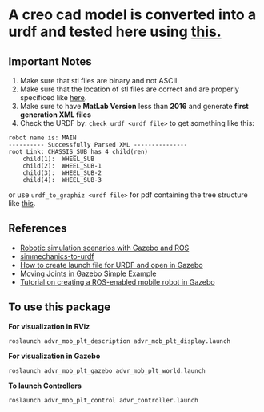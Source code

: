 # A creo cad model is converted into a urdf and tested here using [this.](https://github.com/robotology/simmechanics-to-urdf)

## Important Notes

1. Make sure that stl files are binary and not ASCII.
2. Make sure that the location of stl files are correct and are properly specificed like [here](https://github.com/ajaygunalan/just_mobile_base/blob/master/advr_mob_plt_description/urdf/main.urdf).
3. Make sure to have **MatLab Version** less than **2016** and generate **first generation XML files**
4. Check the URDF by: `check_urdf <urdf file>` to get something like this:
```
robot name is: MAIN
---------- Successfully Parsed XML ---------------
root Link: CHASSIS_SUB has 4 child(ren)
    child(1):  WHEEL_SUB
    child(2):  WHEEL_SUB-1
    child(3):  WHEEL_SUB-2
    child(4):  WHEEL_SUB-3
```
or use `urdf_to_graphiz <urdf file>` for pdf containing the tree structure like [this](https://github.com/ajaygunalan/just_mobile_base/blob/master/advr_mob_plt_description/urdf/MAIN.pdf).


## References

* [Robotic simulation scenarios with Gazebo and ROS](https://www.generationrobots.com/blog/en/robotic-simulation-scenarios-with-gazebo-and-ros/)
* [simmechanics-to-urdf](https://github.com/robotology/simmechanics-to-urdf)
* [How to create launch file for URDF and open in Gazebo](https://www.theconstructsim.com/ros-qa-142-how-to-create-launch-file-for-urdf-and-open-in-gazebo/)
* [Moving Joints in Gazebo Simple Example](https://www.theconstructsim.com/ros-qa-070-moving-joints-gazebo-simple-example/)
* [Tutorial on creating a ROS-enabled mobile robot in Gazebo](https://github.com/HumaRobotics/mybot_gazebo_tutorial)

## To use this package

**For visualization in RViz**

```
roslaunch advr_mob_plt_description advr_mob_plt_display.launch

```
**For visualization in Gazebo**

```
roslaunch advr_mob_plt_gazebo advr_mob_plt_world.launch
```

**To launch Controllers**

```
roslaunch advr_mob_plt_control advr_controller.launch
```
